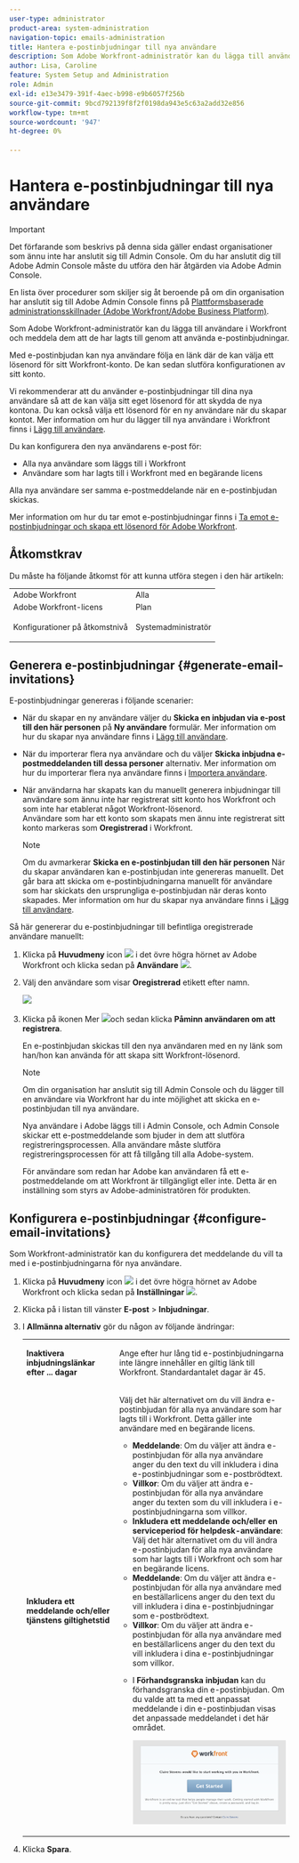 ```yaml
---
user-type: administrator
product-area: system-administration
navigation-topic: emails-administration
title: Hantera e-postinbjudningar till nya användare
description: Som Adobe Workfront-administratör kan du lägga till användare i Workfront och meddela dem att de har lagts till genom att använda e-postinbjudningar.
author: Lisa, Caroline
feature: System Setup and Administration
role: Admin
exl-id: e13e3479-391f-4aec-b998-e9b6057f256b
source-git-commit: 9bcd792139f8f2f0198da943e5c63a2add32e856
workflow-type: tm+mt
source-wordcount: '947'
ht-degree: 0%

---
```


# Hantera e-postinbjudningar till nya användare

<!--
<p data-mc-conditions="QuicksilverOrClassic.Draft mode">*** DON'T DELETE, DRAFT OR HIDE THIS ARTICLE. IT IS LINKED TO THE PRODUCT, THROUGH THE CONTEXT SENSITIVE HELP LINKS. **</p>
-->

>[!IMPORTANT]
>
>Det förfarande som beskrivs på denna sida gäller endast organisationer som ännu inte har anslutit sig till Admin Console. Om du har anslutit dig till Adobe Admin Console måste du utföra den här åtgärden via Adobe Admin Console.
>
>En lista över procedurer som skiljer sig åt beroende på om din organisation har anslutit sig till Adobe Admin Console finns på [Plattformsbaserade administrationsskillnader (Adobe Workfront/Adobe Business Platform)](../../../administration-and-setup/get-started-wf-administration/actions-in-admin-console.md).

Som Adobe Workfront-administratör kan du lägga till användare i Workfront och meddela dem att de har lagts till genom att använda e-postinbjudningar.

Med e-postinbjudan kan nya användare följa en länk där de kan välja ett lösenord för sitt Workfront-konto. De kan sedan slutföra konfigurationen av sitt konto.

Vi rekommenderar att du använder e-postinbjudningar till dina nya användare så att de kan välja sitt eget lösenord för att skydda de nya kontona. Du kan också välja ett lösenord för en ny användare när du skapar kontot. Mer information om hur du lägger till nya användare i Workfront finns i [Lägg till användare](../../../administration-and-setup/add-users/create-and-manage-users/add-users.md).

Du kan konfigurera den nya användarens e-post för:

* Alla nya användare som läggs till i Workfront
* Användare som har lagts till i Workfront med en begärande licens

Alla nya användare ser samma e-postmeddelande när en e-postinbjudan skickas.

Mer information om hur du tar emot e-postinbjudningar finns i [Ta emot e-postinbjudningar och skapa ett lösenord för Adobe Workfront](../../../workfront-basics/manage-your-account-and-profile/managing-your-workfront-account/receive-email-invitations.md).

## Åtkomstkrav

Du måste ha följande åtkomst för att kunna utföra stegen i den här artikeln:

<table style="table-layout:auto"> 
 <col> 
 <col> 
 <tbody> 
  <tr> 
   <td role="rowheader">Adobe Workfront</td> 
   <td>Alla</td> 
  </tr> 
  <tr> 
   <td role="rowheader">Adobe Workfront-licens</td> 
   <td>Plan</td> 
  </tr> 
  <tr> 
   <td role="rowheader">Konfigurationer på åtkomstnivå</td> 
   <td> <p>Systemadministratör</p> </td> 
  </tr> 
 </tbody> 
</table>

## Generera e-postinbjudningar {#generate-email-invitations}

E-postinbjudningar genereras i följande scenarier:

* När du skapar en ny användare väljer du **Skicka en inbjudan via e-post till den här personen** på **Ny användare** formulär. Mer information om hur du skapar nya användare finns i [Lägg till användare](../../../administration-and-setup/add-users/create-and-manage-users/add-users.md).
* När du importerar flera nya användare och du väljer **Skicka inbjudna e-postmeddelanden till dessa personer** alternativ. Mer information om hur du importerar flera nya användare finns i [Importera användare](../../../administration-and-setup/add-users/create-and-manage-users/import-users.md).
* När användarna har skapats kan du manuellt generera inbjudningar till användare som ännu inte har registrerat sitt konto hos Workfront och som inte har etablerat något Workfront-lösenord.\
   Användare som har ett konto som skapats men ännu inte registrerat sitt konto markeras som **Oregistrerad** i Workfront.

   >[!NOTE]
   >
   >Om du avmarkerar **Skicka en e-postinbjudan till den här personen** När du skapar användaren kan e-postinbjudan inte genereras manuellt. Det går bara att skicka om e-postinbjudningarna manuellt för användare som har skickats den ursprungliga e-postinbjudan när deras konto skapades. Mer information om hur du skapar nya användare finns i [Lägg till användare](../../../administration-and-setup/add-users/create-and-manage-users/add-users.md).

Så här genererar du e-postinbjudningar till befintliga oregistrerade användare manuellt:

1. Klicka på **Huvudmeny** icon ![](assets/main-menu-icon.png) i det övre högra hörnet av Adobe Workfront och klicka sedan på **Användare** ![](assets/users-icon-in-main-menu.png).
1. Välj den användare som visar **Oregistrerad** etikett efter namn.

   ![](assets/unreg-user-qs-350x221.png)

1. Klicka på ikonen Mer ![](assets/more-icon.png)och sedan klicka **Påminn användaren om att registrera**.

   En e-postinbjudan skickas till den nya användaren med en ny länk som han/hon kan använda för att skapa sitt Workfront-lösenord.

   >[!NOTE]
   >
   >Om din organisation har anslutit sig till Admin Console och du lägger till en användare via Workfront har du inte möjlighet att skicka en e-postinbjudan till nya användare.
   >
   >Nya användare i Adobe läggs till i Admin Console, och Admin Console skickar ett e-postmeddelande som bjuder in dem att slutföra registreringsprocessen. Alla användare måste slutföra registreringsprocessen för att få tillgång till alla Adobe-system.
   >
   >För användare som redan har Adobe kan användaren få ett e-postmeddelande om att Workfront är tillgängligt eller inte. Detta är en inställning som styrs av Adobe-administratören för produkten.

## Konfigurera e-postinbjudningar {#configure-email-invitations}

Som Workfront-administratör kan du konfigurera det meddelande du vill ta med i e-postinbjudningarna för nya användare.

1. Klicka på **Huvudmeny** icon ![](assets/main-menu-icon.png) i det övre högra hörnet av Adobe Workfront och klicka sedan på **Inställningar** ![](assets/gear-icon-settings.png).

1. Klicka på i listan till vänster **E-post** > **Inbjudningar**.

1. I **Allmänna alternativ** gör du någon av följande ändringar:

   <table style="table-layout:auto"> 
    <col> 
    <col> 
    <tbody> 
     <tr> 
      <td role="rowheader"><strong>Inaktivera inbjudningslänkar efter ... dagar</strong> </td> 
      <td> <p>Ange efter hur lång tid e-postinbjudningarna inte längre innehåller en giltig länk till Workfront. Standardantalet dagar är 45.</p> </td> 
     </tr> 
     <tr> 
      <td role="rowheader"><strong>Inkludera ett meddelande och/eller tjänstens giltighetstid</strong> </td> 
      <td> <p>Välj det här alternativet om du vill ändra e-postinbjudan för alla nya användare som har lagts till i Workfront. Detta gäller inte användare med en begärande licens.</p> 
       <ul> 
        <li><strong>Meddelande</strong>: Om du väljer att ändra e-postinbjudan för alla nya användare anger du den text du vill inkludera i dina e-postinbjudningar som e-postbrödtext.</li> 
        <li><strong>Villkor</strong>: Om du väljer att ändra e-postinbjudan för alla nya användare anger du texten som du vill inkludera i e-postinbjudningarna som villkor.<br></li> 
        <li><strong>Inkludera ett meddelande och/eller en serviceperiod för helpdesk-användare</strong>: Välj det här alternativet om du vill ändra e-postinbjudan för alla nya användare som har lagts till i Workfront och som har en begärande licens.</li> 
        <li><strong>Meddelande</strong>: Om du väljer att ändra e-postinbjudan för alla nya användare med en beställarlicens anger du den text du vill inkludera i dina e-postinbjudningar som e-postbrödtext.</li> 
        <li><strong>Villkor</strong>: Om du väljer att ändra e-postinbjudan för alla nya användare med en beställarlicens anger du den text du vill inkludera i dina e-postinbjudningar som villkor.<br></li> 
        <li> <p>I <strong>Förhandsgranska inbjudan</strong> kan du förhandsgranska din e-postinbjudan. Om du valde att ta med ett anpassat meddelande i din e-postinbjudan visas det anpassade meddelandet i det här området.</p> <p> <img src="assets/email-invitation-for-all-users-preview-qs-350x190.png" style="width: 350;height: 190;"> </p> </li> 
       </ul> </td> 
     </tr> 
    </tbody> 
   </table>

1. Klicka **Spara**.

